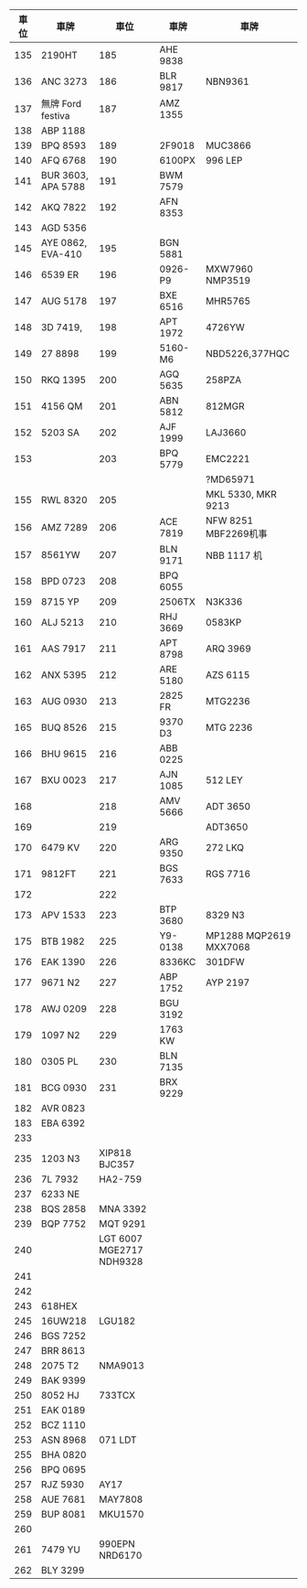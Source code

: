 | 車位 | 車牌             | 車位 | 車牌           | 車牌            |
|------|-------------------|------|----------------|-----------------|
| 135  | 2190HT               | 185  | AHE 9838       |                 |
| 136  | ANC 3273             | 186  | BLR 9817       | NBN9361         |
| 137  | 無牌 Ford festiva     | 187  | AMZ 1355       |                 |
| 138  | ABP 1188             |      |                |                 |
| 139  | BPQ 8593             | 189  | 2F9018          | MUC3866         |
| 140  | AFQ 6768             | 190  | 6100PX         | 996 LEP         |
| 141  | BUR 3603, APA 5788   | 191  | BWM 7579       |           |
| 142  | AKQ 7822             | 192  | AFN 8353       |                 |
| 143  | AGD 5356             |      |                |                 |
| 145  | AYE 0862, EVA-410    | 195 | BGN 5881       |     |
| 146  | 6539 ER              | 196  | 0926-P9        | MXW7960 NMP3519 |
| 147  | AUG 5178             | 197  | BXE 6516       | MHR5765        |
| 148  | 3D 7419,               | 198 | APT 1972      | 4726YW          |
| 149  | 27 8898              | 199 | 5160-M6        | NBD5226,377HQC  |
| 150  | RKQ 1395             | 200 | AGQ 5635       | 258PZA          |
| 151  | 4156 QM              | 201 | ABN 5812       | 812MGR          |
| 152  | 5203 SA              | 202 | AJF 1999      | LAJ3660         |
| 153  |                     | 203 | BPQ 5779       | EMC2221         |
|     |                      |     |                |     ?MD65971             |
| 155  | RWL 8320             | 205 |                |     MKL 5330, MKR 9213            |
| 156  | AMZ 7289             | 206 | ACE 7819       | NFW 8251     MBF2269机事    |
| 157  | 8561YW              | 207 | BLN 9171     |     NBB 1117 机 |
| 158  | BPD 0723             | 208 | BPQ 6055       |                 |
| 159  | 8715 YP              | 209 | 2506TX    |     N3K336              |
| 160  | ALJ 5213             | 210 | RHJ 3669      | 0583KP          |
| 161  | AAS 7917             | 211 | APT 8798      | ARQ 3969          |
| 162  | ANX 5395             | 212 | ARE 5180      | AZS 6115          |
| 163  | AUG 0930             | 213 | 2825 FR          |      MTG2236            |
| 165  | BUQ 8526     | 215  | 9370 D3      |     MTG 2236             |
| 166  | BHU 9615             | 216 | ABB 0225      |                   |
| 167  | BXU 0023             | 217 | AJN 1085      | 512 LEY           |
| 168  |                      | 218  | AMV 5666       | ADT 3650 |
| 169  |                      | 219  |                |  ADT3650              |
| 170  | 6479 KV              | 220  | ARG 9350       | 272 LKQ        |   EWH 3856            |
| 171  | 9812FT               | 221  | BGS 7633       | RGS 7716       |   N3W917          |
| 172  |                      | 222  |                |                 |
| 173  | APV 1533             | 223  | BTP 3680       | 8329 N3        |   NUR 3772          |
| 175  | BTB 1982             | 225  | Y9-0138    |      MP1288 MQP2619 MXX7068           |
| 176  | EAK 1390             | 226  | 8336KC    |    301DFW       |    |
| 177  | 9671 N2              | 227  | ABP 1752      | AYP 2197        | AQP 477           |
| 178  | AWJ 0209              | 228  | BGU 3192       |                 |   527JEH           |
| 179  | 1097 N2              | 229  | 1763 KW       |                 |
| 180  | 0305 PL             | 230  | BLN 7135       |                 |  N77696            |
| 181  | BCG 0930             | 231  | BRX 9229       |                 |
| 182  | AVR 0823             |      |                |                 |
| 183  | EBA 6392             |      |                |                 |
| 233  |           |                |      |             |            |
| 235  | 1203 N3   | XIP818 BJC357  |      |             |            |
| 236  | 7L 7932   | HA2-759        |      |             |            |
| 237  | 6233 NE   |                |      |             |            |
| 238  | BQS 2858  | MNA 3392       |      |             |            |
| 239  | BQP 7752  | MQT 9291       |      |             |            |
| 240  |           | LGT 6007 MGE2717 NDH9328       |      |             |            |
| 241  |           |                |      |             |            |
| 242  |           |                |      |             |            |
| 243  | 618HEX    |                |      |             |            |
| 245  | 16UW218  | LGU182         |      |             |            |
| 246  | BGS 7252  |                |      |             |            |
| 247  | BRR 8613  |                |      |             |            |
| 248  | 2075 T2   | NMA9013        |      |             |            |
| 249  | BAK 9399  |                |      |             |            |
| 250  | 8052 HJ   | 733TCX |      |             |            |
| 251  | EAK 0189  |                |      |             |            |
| 252  | BCZ 1110  |                |      |             |            |
| 253  | ASN 8968  | 071 LDT    |      |             |            |
| 255  | BHA 0820  |                |      |             |            |
| 256  | BPQ 0695  |                |      |             |            |
| 257  | RJZ 5930  | AY17   |      |             |            |
| 258  | AUE 7681  | MAY7808        |      |             |            |
| 259  | BUP 8081  | MKU1570        |      |             |            |
| 260  |           |                |      |             |            |
| 261  | 7479 YU   | 990EPN NRD6170        |      |             |            |
| 262  | BLY 3299  |                |      |             |            |
